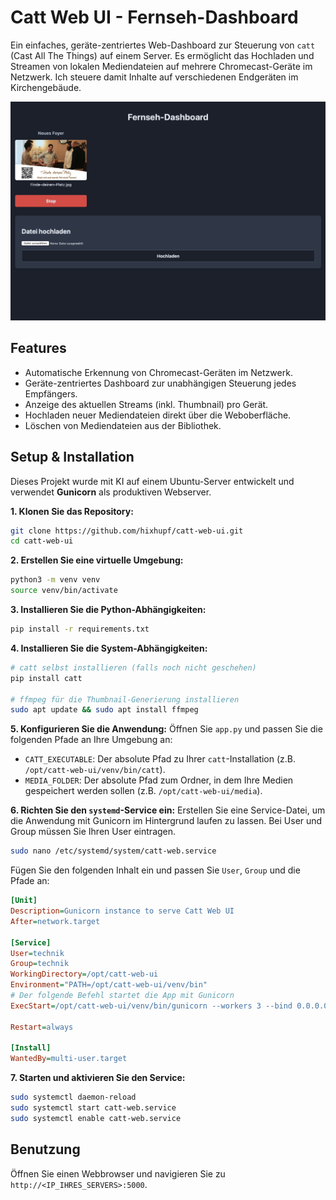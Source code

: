 # Catt Web UI - Fernseh-Dashboard

Ein einfaches, geräte-zentriertes Web-Dashboard zur Steuerung von `catt` (Cast All The Things) auf einem Server. Es ermöglicht das Hochladen und Streamen von lokalen Mediendateien auf mehrere Chromecast-Geräte im Netzwerk. Ich steuere damit Inhalte auf verschiedenen Endgeräten im Kirchengebäude.

![Screenshot des Dashboards](./assets/sample_dashboard.jpg)

## Features

*   Automatische Erkennung von Chromecast-Geräten im Netzwerk.
*   Geräte-zentriertes Dashboard zur unabhängigen Steuerung jedes Empfängers.
*   Anzeige des aktuellen Streams (inkl. Thumbnail) pro Gerät.
*   Hochladen neuer Mediendateien direkt über die Weboberfläche.
*   Löschen von Mediendateien aus der Bibliothek.

## Setup & Installation

Dieses Projekt wurde mit KI auf einem Ubuntu-Server entwickelt und verwendet **Gunicorn** als produktiven Webserver.

**1. Klonen Sie das Repository:**
```bash
git clone https://github.com/hixhupf/catt-web-ui.git
cd catt-web-ui
```

**2. Erstellen Sie eine virtuelle Umgebung:**
```bash
python3 -m venv venv
source venv/bin/activate
```

**3. Installieren Sie die Python-Abhängigkeiten:**
```bash
pip install -r requirements.txt
```

**4. Installieren Sie die System-Abhängigkeiten:**
```bash
# catt selbst installieren (falls noch nicht geschehen)
pip install catt

# ffmpeg für die Thumbnail-Generierung installieren
sudo apt update && sudo apt install ffmpeg
```

**5. Konfigurieren Sie die Anwendung:**
Öffnen Sie `app.py` und passen Sie die folgenden Pfade an Ihre Umgebung an:
*   `CATT_EXECUTABLE`: Der absolute Pfad zu Ihrer `catt`-Installation (z.B. `/opt/catt-web-ui/venv/bin/catt`).
*   `MEDIA_FOLDER`: Der absolute Pfad zum Ordner, in dem Ihre Medien gespeichert werden sollen (z.B. `/opt/catt-web-ui/media`).

**6. Richten Sie den `systemd`-Service ein:**
Erstellen Sie eine Service-Datei, um die Anwendung mit Gunicorn im Hintergrund laufen zu lassen. Bei User und Group müssen Sie Ihren User eintragen.
```bash
sudo nano /etc/systemd/system/catt-web.service
```
Fügen Sie den folgenden Inhalt ein und passen Sie `User`, `Group` und die Pfade an:
```ini
[Unit]
Description=Gunicorn instance to serve Catt Web UI
After=network.target

[Service]
User=technik
Group=technik
WorkingDirectory=/opt/catt-web-ui
Environment="PATH=/opt/catt-web-ui/venv/bin"
# Der folgende Befehl startet die App mit Gunicorn
ExecStart=/opt/catt-web-ui/venv/bin/gunicorn --workers 3 --bind 0.0.0.0:5000 app:app

Restart=always

[Install]
WantedBy=multi-user.target
```

**7. Starten und aktivieren Sie den Service:**
```bash
sudo systemctl daemon-reload
sudo systemctl start catt-web.service
sudo systemctl enable catt-web.service
```
## Benutzung

Öffnen Sie einen Webbrowser und navigieren Sie zu `http://<IP_IHRES_SERVERS>:5000`.
